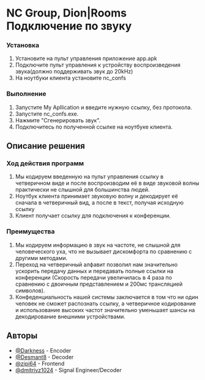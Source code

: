 # NC Group, Dion|Rooms Подключение по звуку

### Установка
1) Установите на пульт управления приложение app.apk
2) Подключите пульт управления к устройству воспроизведения звука(должно поддерживать звук до 20kHz)
3) На ноутбуки клиента установите nc_confs
### Выполнение
1) Запустите My Apllication и введите нужную ссылку, без протокола.
2) Запустите nc_confs.exe.
3) Нажмите "Сгенерировать звук".
4) Подключитесь по полученной ссылке на ноутбуке клиента.
## Описание решения
### Ход действия программ
1) Мы кодируем введенную на пульт управления ссылку в четверичном виде и после воспроизводим её в виде звуковой волны практически не слышной для большинства людей.
2) Ноутбук клиента принимает звуковую волну и декодирует её сначала в четверичный вид, а после в текст, получая исходную ссылку
3) Клиент получает ссылку для подключения к конференции.
### Преимущества
1) Мы кодируем информацию в звук на частоте, не слышной для человеческого уха, что не вызывает дискомфорта по сравнению с другими методами.
2) Переход на четверичный алфавит позволил нам значительно ускорить передачу данных и передавать полные ссылки на конференции (Скорость передачи увеличилась в 4 раза по сравнению с двоичным представлением и 200мс трансляцией символов).
3) Конфеденциальность нашей системы заключается в том что ни один человек не сможет распознать ссылку, а четверичное кодирование и использование высоких частот значительно уменьшает шансы на декодирование внешними устройствами.

## Авторы

- [@Darkness](https://www.github.com/71darkness17) - Encoder
- [@Desmant8](https://www.github.com/Dezmat8) - Decoder
- [@zipi64]() - Frontend
- [@dmitriyz1024]() - Signal Engineer/Decoder

